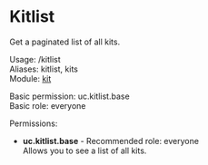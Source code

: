 Kitlist
====
Get a paginated list of all kits.

Usage: /kitlist<br>
Aliases: kitlist, kits<br>
Module: [kit](../modules/kit.md)<br>

Basic permission: uc.kitlist.base<br>
Basic role: everyone<br>

Permissions: <br>
* **uc.kitlist.base** - Recommended role: everyone<br>Allows you to see a list of all kits.
